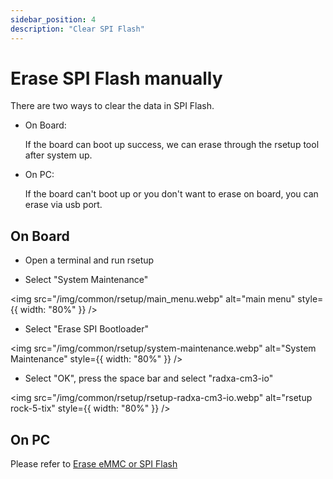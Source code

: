```yaml
---
sidebar_position: 4
description: "Clear SPI Flash"
---
```


# Erase SPI Flash manually

There are two ways to clear the data in SPI Flash.

- On Board:

  If the board can boot up success, we can erase through the rsetup tool after system up.

- On PC:

  If the board can't boot up or you don't want to erase on board, you can erase via usb port.

## On Board

- Open a terminal and run rsetup

- Select "System Maintenance"

<img src="/img/common/rsetup/main_menu.webp" alt="main menu" style={{ width: "80%" }} />

- Select "Erase SPI Bootloader"

<img src="/img/common/rsetup/system-maintenance.webp" alt="System Maintenance" style={{ width: "80%" }} />

- Select "OK", press the space bar and select "radxa-cm3-io"

<img src="/img/common/rsetup/rsetup-radxa-cm3-io.webp" alt="rsetup rock-5-tix" style={{ width: "80%" }} />

## On PC

Please refer to [Erase eMMC or SPI Flash](../../low-level-dev/maskrom/erase)
